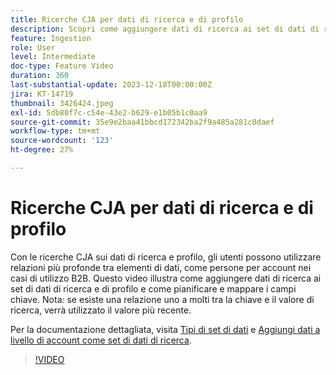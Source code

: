 ```yaml
---
title: Ricerche CJA per dati di ricerca e di profilo
description: Scopri come aggiungere dati di ricerca ai set di dati di ricerca e di profilo e come pianificare e mappare i campi chiave.
feature: Ingestion
role: User
level: Intermediate
doc-type: Feature Video
duration: 360
last-substantial-update: 2023-12-18T00:00:00Z
jira: KT-14719
thumbnail: 3426424.jpeg
exl-id: 5db80f7c-c54e-43e2-b629-e1b05b1c0aa9
source-git-commit: 35e9e2baa41bbcd172342ba2f9a485a281c0daef
workflow-type: tm+mt
source-wordcount: '123'
ht-degree: 27%

---
```


# Ricerche CJA per dati di ricerca e di profilo

Con le ricerche CJA sui dati di ricerca e profilo, gli utenti possono utilizzare relazioni più profonde tra elementi di dati, come persone per account nei casi di utilizzo B2B.  Questo video illustra come aggiungere dati di ricerca ai set di dati di ricerca e di profilo e come pianificare e mappare i campi chiave.  Nota: se esiste una relazione uno a molti tra la chiave e il valore di ricerca, verrà utilizzato il valore più recente.

Per la documentazione dettagliata, visita [Tipi di set di dati](https://experienceleague.adobe.com/docs/analytics-platform/using/cja-connections/create-connection.html?lang=en#dataset-types) e [Aggiungi dati a livello di account come set di dati di ricerca](https://experienceleague.adobe.com/docs/analytics-platform/using/cja-usecases/b2b/b2b.html?lang=en).

>[!VIDEO](https://video.tv.adobe.com/v/3426424/?learn=on)
